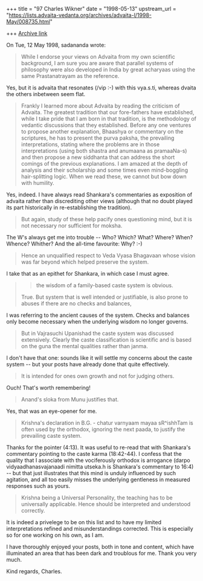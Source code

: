 +++
title = "97 Charles Wikner"
date = "1998-05-13"
upstream_url = "https://lists.advaita-vedanta.org/archives/advaita-l/1998-May/008735.html"

+++
[Archive link](https://lists.advaita-vedanta.org/archives/advaita-l/1998-May/008735.html)

On Tue, 12 May 1998, sadananda <sada at ANVIL.NRL.NAVY.MIL> wrote:

> While I endorse your views on Advaita from my own scientific background, I
> am sure you are aware that parallel systems of philosophy were also
> developed in India by great acharyaas using the same Prastanatrayam as the
> reference.

Yes, but it is advaita that resonates (/vip :-) with this vya.s.ti,
whereas dvaita the others inbetween seem flat.

> Frankly I learned more about Advaita by reading the criticism
> of Advaita.  The greatest tradition that our fore-fathers have established,
> while I take pride that I am born in that tradition, is the methodology of
> vedantic discussions that they established.  Before any one ventures to
> propose another explanation, Bhaashya or commentary on the scriptures,  he
> has to present the purva paksha, the prevailing interpretations, stating
> where the problems are in those interpretations (using both shastra and
> anumaana as pramaaNa-s) and then propose a new siddhanta that can address
> the short comings of the previous explanations.  I am amazed at the depth
> of analysis and their scholarship and some times even mind-boggling
> hair-splitting logic. When we read these, we cannot but bow down with
> humility.

Yes, indeed.  I have always read Shankara's commentaries as exposition
of advaita rather than discrediting other views (although that no doubt
played its part historically in re-establishing the tradition).

> But again, study of these help pacify ones questioning mind, but it is not
> necessary nor sufficient for moksha.

The W's always get me into trouble -- Who?  Which?  What?  Where?  When?
Whence?  Whither?  And the all-time favourite: Why?  :-)

> Hence an unqualified respect to Veda Vyasa Bhagavaan whose vision was far
> beyond which helped preserve the system.

I take that as an epithet for Shankara, in which case I must agree.

> >the wisdom of a family-based caste system is obvious.
>
> True.  But system that is well intended or justifiable, is also prone to
> abuses if there are no checks and balances,

I was referring to the ancient causes of the system.  Checks and balances
only become necessary when the underlying wisdom no longer governs.

> But in Vajrasuchi Upanishad the caste system was discussed extensively.
> Clearly the caste classification is scientific and is based on the guna the
> mental qualities rather than janma.

I don't have that one: sounds like it will settle my concerns about the
caste system -- but your posts have already done that quite effectively.

> It is intended for ones own growth and not for judging others.

Ouch!  That's worth remembering!

> Anand's sloka from Munu justifies that.

Yes, that was an eye-opener for me.

> Krishna's declaration in B.G. - chatur varnyaam mayaa sR^ishhTam is often
> used by the orthodox, ignoring the next paada, to justify the prevailing
> caste system.

Thanks for the pointer (4:13).  It was useful to re-read that with
Shankara's commentary pointing to the caste karma (18:42-44).
I confess that the quality that I associate with the vociferously
orthodox is arrogance (darpo vidyaadhanasvajanaadi nimitta utseka.h
is Shankara's commentary to 16:4) -- but that just illustrates that
this mind is unduly influenced by such agitation, and all too easily
misses the underlying gentleness in measured responses such as yours.

> Krishna being a Universal Personality, the teaching has to be universally
> applicable. Hence should be interpreted and understood correctly.

It is indeed a privelege to be on this list and to have my limited
interpretations refined and misunderstandings corrected.  This is
especially so for one working on his own, as I am.

I have thoroughly enjoyed your posts, both in tone and content, which
have illuminated an area that has been dark and troublous for me.
Thank you very much.

Kind regards, Charles.

